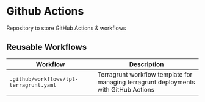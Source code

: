 # Github Actions

Repository to store GitHub Actions &amp; workflows

## Reusable Workflows

| Workflow                                | Description                                                                          |
| --------------------------------------- | ------------------------------------------------------------------------------------ |
| `.github/workflows/tpl-terragrunt.yaml` | Terragrunt workflow template for managing terragrunt deployments with GitHub Actions |
